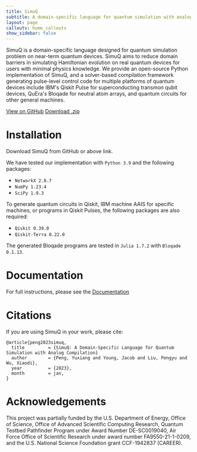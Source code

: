```yaml
---
title: SimuQ
subtitle: A domain-specific language for quantum simulation with analog compilation
layout: page
callouts: home_callouts
show_sidebar: false
---
```


SimuQ is a domain-specific language designed for quantum simulation problem on near-term quantum devices. SimuQ aims to reduce domain barriers in simulating Hamiltonian evolution on real quantum devices for users with minimal physics knowledge. We provide an open-source Python implementation of SimuQ, and a solver-based compilation framework generating pulse-level control code for multiple platforms of quantum devices include IBM's Qiskit Pulse for superconducting transmon qubit devices, QuEra's Bloqade for neutral atom arrays, and quantum circuits for other general machines.

<a href="https://github.com/PicksPeng/SimuQ" class="btn btn-primary">View on GitHub</a>
<a href="https://github.com/PicksPeng/SimuQ/archive/refs/heads/main.zip" class="btn btn-primary">Download .zip</a>

# Installation

Download SimuQ from GitHub or above link.

We have tested our implementation with `Python 3.9` and the following packages:
* `NetworkX 2.8.7`
* `NumPy 1.23.4`
* `SciPy 1.9.3`

To generate quantum circuits in Qiskit, IBM machine AAIS for specific machines, or programs in Qiskit Pulses, the following packages are also required:
* `Qiskit 0.39.0`
* `Qiskit-Terra 0.22.0`

The generated Bloqade programs are tested in `Julia 1.7.2` with `Bloqade 0.1.13`.

# Documentation

For full instructions, please see the [Documentation](/QWIRE/docs/)

# Citations

If you are using SimuQ in your work, please cite:
```
@article{peng2023simuq,
  title         = {SimuQ: A Domain-Specific Language for Quantum Simulation with Analog Compilation}
  author        = {Peng, Yuxiang and Young, Jacob and Liu, Pengyu and Wu, Xiaodi},
  year          = {2023},
  month         = jan,
}
```

# Acknowledgements

This project was partially funded by the U.S. Department of Energy, Office of Science, Office of Advanced Scientific Computing Research, Quantum Testbed Pathfinder Program under Award Number DE-SC0019040, Air Force Office of Scientific Research under award number FA9550-21-1-0209, and  the U.S. National Science Foundation grant CCF-1942837 (CAREER).